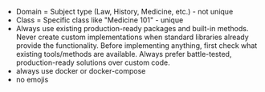 - Domain = Subject type (Law, History, Medicine, etc.) - not unique
- Class = Specific class like "Medicine 101" - unique
- Always use existing production-ready packages and built-in methods. Never create custom implementations when standard libraries already provide the functionality. Before implementing anything, first check what existing tools/methods are available. Always prefer battle-tested, production-ready solutions over custom code.
- always use docker or docker-compose
- no emojis